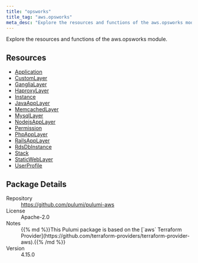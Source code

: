 ```yaml
---
title: "opsworks"
title_tag: "aws.opsworks"
meta_desc: "Explore the resources and functions of the aws.opsworks module."
---
```


<!-- WARNING: this file was generated by Pulumi Docs Generator. -->
<!-- Do not edit by hand unless you're certain you know what you are doing! -->

Explore the resources and functions of the aws.opsworks module.

<h2 id="resources">Resources</h2>
<ul class="api">
    <li><a href="application" title="Application"><span class="symbol resource"></span>Application</a></li>
    <li><a href="customlayer" title="CustomLayer"><span class="symbol resource"></span>CustomLayer</a></li>
    <li><a href="ganglialayer" title="GangliaLayer"><span class="symbol resource"></span>GangliaLayer</a></li>
    <li><a href="haproxylayer" title="HaproxyLayer"><span class="symbol resource"></span>HaproxyLayer</a></li>
    <li><a href="instance" title="Instance"><span class="symbol resource"></span>Instance</a></li>
    <li><a href="javaapplayer" title="JavaAppLayer"><span class="symbol resource"></span>JavaAppLayer</a></li>
    <li><a href="memcachedlayer" title="MemcachedLayer"><span class="symbol resource"></span>MemcachedLayer</a></li>
    <li><a href="mysqllayer" title="MysqlLayer"><span class="symbol resource"></span>MysqlLayer</a></li>
    <li><a href="nodejsapplayer" title="NodejsAppLayer"><span class="symbol resource"></span>NodejsAppLayer</a></li>
    <li><a href="permission" title="Permission"><span class="symbol resource"></span>Permission</a></li>
    <li><a href="phpapplayer" title="PhpAppLayer"><span class="symbol resource"></span>PhpAppLayer</a></li>
    <li><a href="railsapplayer" title="RailsAppLayer"><span class="symbol resource"></span>RailsAppLayer</a></li>
    <li><a href="rdsdbinstance" title="RdsDbInstance"><span class="symbol resource"></span>RdsDbInstance</a></li>
    <li><a href="stack" title="Stack"><span class="symbol resource"></span>Stack</a></li>
    <li><a href="staticweblayer" title="StaticWebLayer"><span class="symbol resource"></span>StaticWebLayer</a></li>
    <li><a href="userprofile" title="UserProfile"><span class="symbol resource"></span>UserProfile</a></li>
</ul>

<h2 id="package-details">Package Details</h2>
<dl class="package-details">
	<dt>Repository</dt>
	<dd><a href="https://github.com/pulumi/pulumi-aws">https://github.com/pulumi/pulumi-aws</a></dd>
	<dt>License</dt>
	<dd>Apache-2.0</dd>
	<dt>Notes</dt>
	<dd>{{% md %}}This Pulumi package is based on the [`aws` Terraform Provider](https://github.com/terraform-providers/terraform-provider-aws).{{% /md %}}</dd>
	<dt>Version</dt>
	<dd>4.15.0</dd>
</dl>

